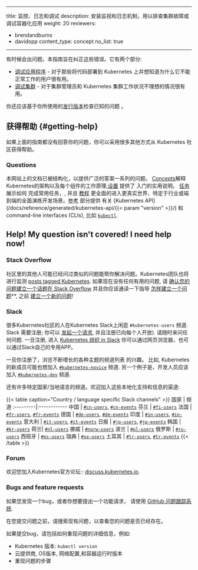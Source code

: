 <!--
---
title: "Monitoring, Logging, and Debugging"
description: Set up monitoring and logging to troubleshoot a cluster, or debug a containerized application.
weight: 20
reviewers:
- brendandburns
- davidopp
content_type: concept
no_list: true
---
-->

---
title: 监控、日志和调试
description: 安装监视和日志机制，用以排查集群故障或调试容器化应用
weight: 20
reviewers:
- brendandburns
- davidopp
content_type: concept
no_list: true
---

<!-- overview -->
<!--
Sometimes things go wrong. This guide is aimed at making them right. It has
two sections:

* [Debugging your application](/docs/tasks/debug/debug-application/) - Useful
  for users who are deploying code into Kubernetes and wondering why it is not working.
* [Debugging your cluster](/docs/tasks/debug/debug-cluster/) - Useful
  for cluster administrators and people whose Kubernetes cluster is unhappy.

You should also check the known issues for the [release](https://github.com/kubernetes/kubernetes/releases)
you're using.
-->


有时候会出问题。本指南旨在纠正这些错误。它有两个部分:

* [调试应用程序](/zh/docs/tasks/debug/debug-application/) -
  对于那些将代码部署到 Kubernetes 上并想知道为什么它不能正常工作的用户很有用。
* [调试集群](/zh/docs/tasks/debug/debug-cluster/) -
  对于集群管理员和 Kubernetes 集群工作状况不理想的情况很有用。

你还应该基于你所使用的[发行版本](https://github.com/kubernetes/kubernetes/releases)检查已知的问题 。


<!-- body -->


## 获得帮助   {#getting-help}
<!--
If your problem isn't answered by any of the guides above, there are variety of
ways for you to get help from the Kubernetes community.
-->
如果上面的指南都没有回答你的问题，你可以采用很多其他方式从 Kubernetes 社区获得帮助。

### Questions
<!--
The documentation on this site has been structured to provide answers to a wide
range of questions. [Concepts](/docs/concepts/) explain the Kubernetes
architecture and how each component works, while [Setup](/docs/setup/) provides
practical instructions for getting started. [Tasks](/docs/tasks/) show how to
accomplish commonly used tasks, and [Tutorials](/docs/tutorials/) are more
comprehensive walkthroughs of real-world, industry-specific, or end-to-end
development scenarios. The [Reference](/docs/reference/) section provides
detailed documentation on the [Kubernetes API](/docs/reference/generated/kubernetes-api/{{< param "version" >}}/)
and command-line interfaces (CLIs), such as [`kubectl`](/docs/reference/kubectl/).
-->

本网站上的文档已被结构化，以提供广泛的答案一系列的问题。 [Concepts](/docs/concepts/)解释Kubernetes的架构以及每个组件的工作原理,[设置](/docs/setup/) 提供了
入门的实用说明。 [任务](/docs/tasks/) 展示如何
完成常用任务，, 并且 [教程](/docs/tutorials/) 更全面的进入更真实世界、特定于行业或端到端的全面演练开发场景。[参考](/docs/reference/) 部分提供
有关 [Kubernetes API](/docs/reference/generated/kubernetes-api/{{< param "version" >}}/)
和command-line interfaces (CLIs), 比如 [`kubectl`](/docs/reference/kubectl/).

## Help! My question isn't covered!  I need help now!

### Stack Overflow
<!--

Someone else from the community may have already asked a similar question or may
be able to help with your problem. The Kubernetes team will also monitor
[posts tagged Kubernetes](https://stackoverflow.com/questions/tagged/kubernetes).
If there aren't any existing questions that help, **please [ensure that your question is on-topic on Stack Overflow](https://stackoverflow.com/help/on-topic)
and that you read through the guidance on [how to ask a new question](https://stackoverflow.com/help/how-to-ask)**,
before [asking a new one](https://stackoverflow.com/questions/ask?tags=kubernetes)!
-->


社区里的其他人可能已经问过类似的问题能帮你解决问题。Kubernetes团队也将进行监测
[posts tagged Kubernetes](https://stackoverflow.com/questions/tagged/kubernetes).
如果现在没有任何有用的问题, 请 [确认您的问题建立一个话题在 Stack Overflow](https://stackoverflow.com/help/on-topic)
并且你应该通读一下指导 [怎样建立一个问题](https://stackoverflow.com/help/how-to-ask)**,
之前 [建立一个新的问题](https://stackoverflow.com/questions/ask?tags=kubernetes)!

### Slack
<!--
Many people from the Kubernetes community hang out on Kubernetes Slack in the `#kubernetes-users` channel.
Slack requires registration; you can [request an invitation](https://slack.kubernetes.io),
and registration is open to everyone). Feel free to come and ask any and all questions.
Once registered, access the [Kubernetes organisation in Slack](https://kubernetes.slack.com)
via your web browser or via Slack's own dedicated app.

Once you are registered, browse the growing list of channels for various subjects of
interest. For example, people new to Kubernetes may also want to join the
[`#kubernetes-novice`](https://kubernetes.slack.com/messages/kubernetes-novice) channel. As another example, developers should join the
[`#kubernetes-dev`](https://kubernetes.slack.com/messages/kubernetes-dev) channel.

There are also many country specific / local language channels. Feel free to join
these channels for localized support and info:


{{< table caption="Country / language specific Slack channels" >}}
Country | Channels
-->

很多Kubernetes社区的人在Kubernetes Slack上闲逛 `#kubernetes-users` 频道.
Slack 需要注册; 你可以 [发起一个请求](https://slack.kubernetes.io),
并且注册已向每个人开放). 请随时来问任何问题.
一旦注册, 进入 [Kubernetes 组织 in Slack](https://kubernetes.slack.com)
你可以通过网页浏览器，也可以通过Slack自己的专用APP。

一旦你注册了，浏览不断增长的各种主题的频道列表
的兴趣。 比如, Kubernetes的新成员可能也想加入
[`#kubernetes-novice`](https://kubernetes.slack.com/messages/kubernetes-novice) 频道. 另一个例子是，开发人员应该加入
[`#kubernetes-dev`](https://kubernetes.slack.com/messages/kubernetes-dev) 频道.

还有许多特定国家/当地语言的频道。欢迎加入这些本地化支持和信息的渠道:

{{< table caption="Country / language specific Slack channels" >}}
国家 | 频道
:---------|:------------
中国 | [`#cn-users`](https://kubernetes.slack.com/messages/cn-users), [`#cn-events`](https://kubernetes.slack.com/messages/cn-events)
芬兰 | [`#fi-users`](https://kubernetes.slack.com/messages/fi-users)
法国 | [`#fr-users`](https://kubernetes.slack.com/messages/fr-users), [`#fr-events`](https://kubernetes.slack.com/messages/fr-events)
德国 | [`#de-users`](https://kubernetes.slack.com/messages/de-users), [`#de-events`](https://kubernetes.slack.com/messages/de-events)
印度 | [`#in-users`](https://kubernetes.slack.com/messages/in-users), [`#in-events`](https://kubernetes.slack.com/messages/in-events)
意大利 | [`#it-users`](https://kubernetes.slack.com/messages/it-users), [`#it-events`](https://kubernetes.slack.com/messages/it-events)
日报 | [`#jp-users`](https://kubernetes.slack.com/messages/jp-users), [`#jp-events`](https://kubernetes.slack.com/messages/jp-events)
韩国 | [`#kr-users`](https://kubernetes.slack.com/messages/kr-users)
荷兰| [`#nl-users`](https://kubernetes.slack.com/messages/nl-users)
挪威 | [`#norw-users`](https://kubernetes.slack.com/messages/norw-users)
波兰 | [`#pl-users`](https://kubernetes.slack.com/messages/pl-users)
俄罗斯 | [`#ru-users`](https://kubernetes.slack.com/messages/ru-users)
西班牙 | [`#es-users`](https://kubernetes.slack.com/messages/es-users)
瑞典 | [`#se-users`](https://kubernetes.slack.com/messages/se-users)
土耳其 | [`#tr-users`](https://kubernetes.slack.com/messages/tr-users), [`#tr-events`](https://kubernetes.slack.com/messages/tr-events)
{{< /table >}}

### Forum
<!--

You're welcome to join the official Kubernetes Forum: [discuss.kubernetes.io](https://discuss.kubernetes.io).
-->

欢迎您加入Kubernetes官方论坛:: [discuss.kubernetes.io](https://discuss.kubernetes.io).

### Bugs and feature requests

<!--
If you have what looks like a bug, or you would like to make a feature request,
please use the [GitHub issue tracking system](https://github.com/kubernetes/kubernetes/issues).

Before you file an issue, please search existing issues to see if your issue is
already covered.

If filing a bug, please include detailed information about how to reproduce the
problem, such as:

* Kubernetes version: `kubectl version`
* Cloud provider, OS distro, network configuration, and container runtime version
* Steps to reproduce the problem
-->

如果您发现一个bug，或者你想要提出一个功能请求，
请使用 [GitHub 问题跟踪系统](https://github.com/kubernetes/kubernetes/issues).

在您提交问题之前，请搜索现有问题，以查看您的问题是否已经存在。


如果提交bug，请包括如何重现问题的详细信息，例如:

* Kubernetes 版本: `kubectl version`
* 云提供商, OS版本, 网络配置,和容器运行时版本
* 重现问题的步骤
